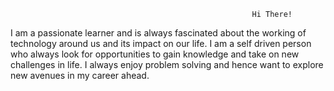                                                           Hi There!
I am a passionate learner and is always fascinated about the working of technology around us and its impact on our life. I am a self driven person who always look for opportunities to gain knowledge and take on new challenges in life. I always enjoy problem solving and hence want to explore new avenues in my career ahead.
